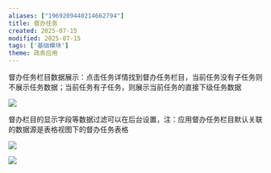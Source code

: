 ```yaml
---
aliases: ["1969209440214662794"]
title: 督办任务
created: 2025-07-15
modified: 2025-07-15
tags: ['基础模块']
theme: 政务应用
---
```


督办任务栏目数据展示：点击任务详情找到督办任务栏目，当前任务没有子任务则不展示任务数据；当前任务有子任务，则展示当前任务的直接下级任务数据

![](19fc080ba09b9e876fecd48a31f85cc3.jpg)

督办栏目的显示字段等数据过滤可以在后台设置，注：应用督办任务栏目默认关联的数据源是表格视图下的督办任务表格

![](22129e4f58ec4d1997d3fe1a194bad1d.jpg)

![](28e6e42e6baecaff2bb1fdc0377d6dca.jpg)